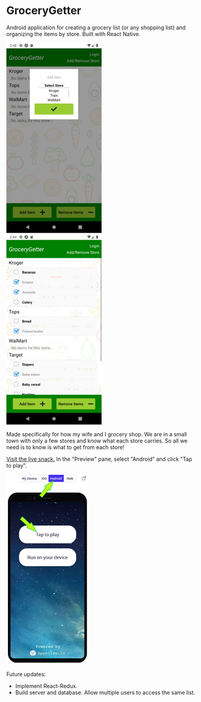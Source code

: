 # GroceryGetter

Android application for creating a grocery list (or any shopping list) and organizing the items by store. Built with React Native.



<img src="./assets/screenshot1.png" alt="Screenshot 1" height=500/>&nbsp;&nbsp;&nbsp;&nbsp;&nbsp;&nbsp;<img src="./assets/screenshot2.png" alt="Screenshot 2" height=500/>

Made specifically for how my wife and I grocery shop. We are in a small town with only a few stores and know what each store carries. So all we need is to know is what to get from each store!


[Visit the live snack.](https://snack.expo.dev/@stevehoneck/github.com-stevehoneck-grocerygetter)
In the "Preview" pane, select "Android" and click "Tap to play".

<img src="./assets/snack.png" alt="Snack screenshot" height=500/>

Future updates:
- Implement React-Redux.
- Build server and database. Allow multiple users to access the same list.

